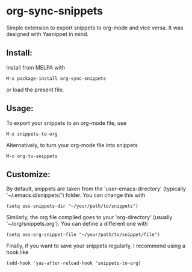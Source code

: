 # org-sync-snippets
Simple extension to export snippets to org-mode and vice versa.
It was designed with Yasnippet in mind.

## Install:

Install from MELPA with
```
M-x package-install org-sync-snippets
```
or load the present file.

## Usage:

To export your snippets to an org-mode file, use
```
M-x snippets-to-org
```
Alternatively, to turn your org-mode file into snippets
```
M-x org-to-snippets
```

## Customize:

By default, snippets are taken from the 'user-emacs-directory' (typically '~/.emacs.d/snippets/') folder.
You can change this with
```
(setq oss-snippets-dir "~/your/path/to/snippets")
```
Similarly, the org file compiled goes to your 'org-directory' (usually '~/org/snippets.org').
You can define a different one with
```
(setq oss-org-snippet-file "~/your/path/to/snippet/file")
```
Finally, if you want to save your snippets regularly, I recommend using a hook like
```
(add-hook 'yas-after-reload-hook 'snippets-to-org)
```
